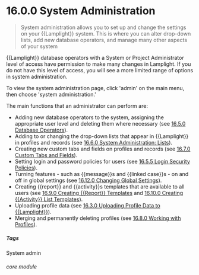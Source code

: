 # 16.0.0 System Administration

> System administration allows you to set up and change the settings on your {{Lamplight}} system. This is where you can alter drop-down lists, add new database operators, and manage many other aspects of your system



{{Lamplight}} database operators with a System or Project Administrator level of access have permission to make many changes in Lamplight. If you do not have this level of access, you will see a more limited range of options in system administration. 

To view the system administration page, click 'admin' on the main menu, then choose 'system administration.'

The main functions that an administrator can perform are:

- Adding new database operators to the system, assigning the appropriate user level and deleting them where necessary (see [16.5.0 Database Operators](/help/index/p/16.5.0)).
- Adding to or changing the drop-down lists that appear in {{Lamplight}} in profiles and records (see [16.6.0 System Administration: Lists](/help/index/p/16.6.0)).
- Creating new custom tabs and fields on profiles and records (see [16.7.0 Custom Tabs and Fields](/help/index/p/16.7.0)).
- Setting login and password policies for users (see [16.5.5 Login Security Policies](/help/index/p/16.5.5)).
- Turning features - such as {{message}}s and {{linked case}}s - on and off in global settings (see [16.12.0 Changing Global Settings](/help/index/p/16.12.0)).
- Creating {{report}} and {{activity}}s templates that are available to all users (see [16.9.0 Creating {{Report}} Templates](/help/index/p/16.9.0) and [16.10.0 Creating {{Activity}} List Templates](/help/index/p/16.10.0)).
- Uploading profile data (see [16.3.0 Uploading Profile Data to {{Lamplight}}](/help/index/p/16.3.0)).
- Merging and permanently deleting profiles (see [16.8.0 Working with Profiles](/help/index/p/16.8.0)).
 

##### Tags
System admin

###### core module

